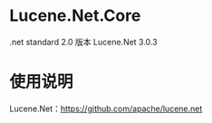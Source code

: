 # Lucene.Net.Core
.net standard 2.0 版本 Lucene.Net 3.0.3

使用说明
=========================
Lucene.Net：https://github.com/apache/lucene.net

